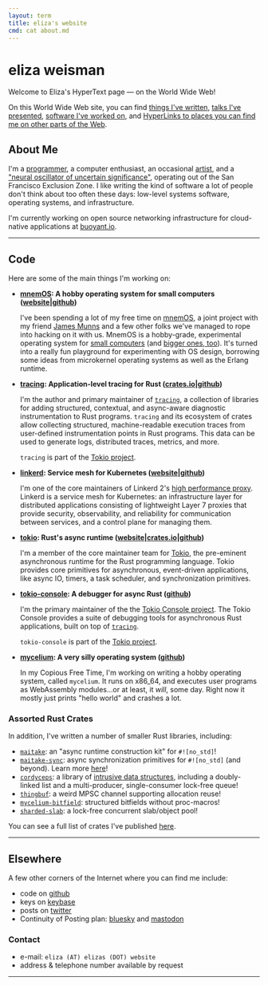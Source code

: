 ```yaml
---
layout: term
title: eliza's website
cmd: cat about.md
---
```


# eliza weisman

Welcome to Eliza's HyperText page &mdash; on the World Wide Web!

On this World Wide Web site, you can find [things I've written](notes), [talks
I've presented](slides), [software I've worked on](#code), and [HyperLinks to
places you can find me on other parts of the Web](#elsewhere).

## About Me

I'm a [programmer](#code), a computer enthusiast, an occasional
[artist](/portfolio), and a ["neural oscillator of uncertain
significance"][oscillator], operating out of the San Francisco Exclusion Zone. I
like writing the kind of software a lot of people don't think
about too often these days: low-level systems software, operating systems, and
infrastructure.

I'm currently working on open source networking infrastructure for cloud-native
applications at [buoyant.io](https://buoyant.io).

* * *

## Code

Here are some of the main things I'm working on:

+ **[mnemOS]: A hobby operating system for small computers
  ([website][mnemOS]|[github][mnemOS-gh])**

  I've been spending a lot of my free time on [mnemOS], a joint project with my
  friend [James Munns] and a few other folks we've managed to rope into hacking
  on it with us. MnemOS is a hobby-grade, experimental operating system for
  [small computers] (and [bigger ones, too]). It's turned into a really fun
  playground for experimenting with OS design, borrowing some ideas from
  microkernel operating systems as well as the Erlang runtime.

+ **[tracing][tracing-gh]: Application-level tracing for Rust
  ([crates.io][tracing-crates]|[github][tracing-gh])**

  I'm the author and primary maintainer of [`tracing`][tracing-gh], a
  collection of libraries for adding structured, contextual, and
  async-aware diagnostic instrumentation to Rust programs. `tracing` and
  its ecosystem of crates allow collecting structured, machine-readable
  execution traces from user-defined instrumentation points in Rust
  programs. This data can be used to generate logs, distributed traces,
  metrics, and more.

  `tracing` is part of the [Tokio project][tokio].

+ **[linkerd][linkerd.io]: Service mesh for Kubernetes
  ([website][linkerd.io]|[github][linkerd-gh])**

  I'm one of the core maintainers of Linkerd 2's [high performance
  proxy][proxy-gh]. Linkerd is a service mesh for Kubernetes: an infrastructure
  layer for distributed applications consisting of lightweight Layer 7 proxies
  that provide security, observability, and reliability for communication
  between services, and a control plane for managing them.

+ **[tokio]: Rust's async runtime
  ([website][tokio]|[crates.io][tokio-crates]|[github][tokio-gh])**

  I'm a member of the core maintainer team for [Tokio][tokio], the pre-eminent
  asynchronous runtime for the Rust programming language. Tokio provides core
  primitives for asynchronous, event-driven applications, like async IO,
  timers, a task scheduler, and  synchronization primitives.

+ **[tokio-console][console-gh]: A debugger for async Rust
  ([github][console-gh])**

  I'm the primary maintainer of the the [Tokio Console project][console-gh]. The
  Tokio Console provides a suite of debugging tools for asynchronous Rust
  applications, built on top of [`tracing`][tracing-gh].

  `tokio-console` is part of the [Tokio project][tokio].

+ **[mycelium][myco-gh]: A very silly operating system ([github][myco-gh])**

  In my Copious Free Time, I'm working on writing a hobby operating system,
  called `mycelium`. It runs on x86_64, and executes user programs as
  WebAssembly modules...or at least, it *will*, some day. Right now it mostly
  just prints "hello world" and crashes a lot.

### Assorted Rust Crates

In addition, I've written a number of smaller Rust libraries, including:

+ [`maitake`](https://mycelium.elizas.website/maitake/): an "async runtime
  construction kit" for `#![no_std]`!
+ [`maitake-sync`](https://crates.io/crates/maitake-sync): async synchronization
  primitives for `#![no_std]` (and beyond). Learn more
  [here][maitake-sync-post]!
+ [`cordyceps`](https://crates.io/crates/cordyceps): a library of [intrusive
  data structures], including a doubly-linked list and a multi-producer,
  single-consumer lock-free queue!
+ [`thingbuf`](https://crates.io/crates/thingbuf): a weird MPSC channel supporting
  allocation reuse!
+ [`mycelium-bitfield`](https://crates.io/crates/mycelium-bitfield): structured
  bitfields without proc-macros!
+ [`sharded-slab`](https://crates.io/crates/sharded-slab): a lock-free
  concurrent slab/object pool!

You can see a full list of crates I've published
[here](https://crates.io/users/hawkw).

[mnemOS]: https://mnemos.dev
[mnemOS-gh]: https://github.com/tosc-rs/mnemos
[James Munns]: https://jamesmunns.com/
[small computers]: https://github.com/tosc-rs/mnemos/tree/main/platforms/allwinner-d1
[bigger ones, too]: https://github.com/tosc-rs/mnemos/tree/main/platforms/x86_64
[linkerd.io]: https://linkerd.io
[linkerd-gh]: https://github.com/linkerd/linkerd2
[proxy-gh]: https://github.com/linkerd/linkerd2-proxy
[tracing-crates]: https://crates.io/crates/tracing
[tracing-gh]: https://github.com/tokio-rs/tracing
[tokio]: https://tokio.rs/
[tokio-crates]: https://crates.io/crates/tokio
[tokio-gh]: https://github.com/tokio-rs/tokio
[console-gh]: https://github.com/tokio-rs/console
[myco-gh]: https://github.com/hawkw/mycelium
[oscillator]: https://en.wikipedia.org/wiki/Purr#Mechanism
[maitake-sync-post]: /notes/announcing-maitake-sync
[intrusive data structures]: https://docs.rs/cordyceps/latest/cordyceps/#intrusive-data-structures

* * *

## Elsewhere

A few other corners of the Internet where you can find me include:

+ code on <a class = "dir" href="https://github.com/hawkw">github</a>
+ keys on <a class = "dir" href="https://keybase.io/hawk">keybase</a>
+ posts on <a class = "dir" href = "https://twitter.com/mycoliza">twitter</a>
+ Continuity of Posting plan:
  <a class = "dir" href="https://bsky.app/profile/elizas.website">bluesky</a>
  and <a class = "dir" rel="me" href="https://xantronix.social/@eliza">mastodon</a>

### Contact

+ e-mail:<!--  _eliza (AT) buoyant (DOT) io_ or --> `eliza (AT) elizas (DOT) website`
+ address & telephone number available by request

* * *
